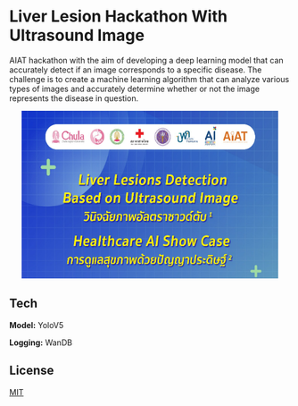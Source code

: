
# Liver Lesion Hackathon With Ultrasound Image

AIAT hackathon with the aim of developing a deep learning model that can accurately detect if an image corresponds to a specific disease. The challenge is to create a machine learning algorithm that can analyze various types of images and accurately determine whether or not the image represents the disease in question.





<p align="center">
  <img width="460" height="300" src="./im.png">
</p>

## Tech

**Model:** YoloV5

**Logging:** WanDB



## License

[MIT](https://choosealicense.com/licenses/mit/)

